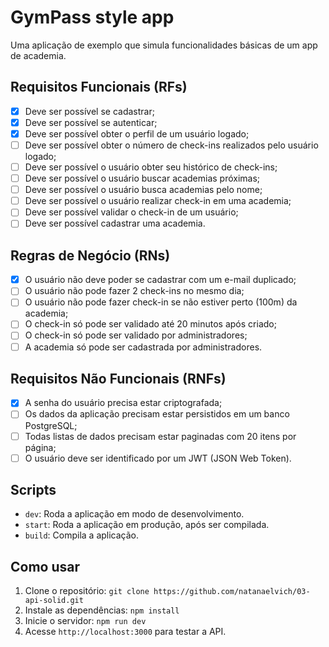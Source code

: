 # GymPass style app

Uma aplicação de exemplo que simula funcionalidades básicas de um app de academia.

## Requisitos Funcionais (RFs)

- [x] Deve ser possível se cadastrar;
- [x] Deve ser possível se autenticar;
- [x] Deve ser possível obter o perfil de um usuário logado;
- [ ] Deve ser possível obter o número de check-ins realizados pelo usuário logado;
- [ ] Deve ser possível o usuário obter seu histórico de check-ins;
- [ ] Deve ser possível o usuário buscar academias próximas;
- [ ] Deve ser possível o usuário busca academias pelo nome;
- [ ] Deve ser possível o usuário realizar check-in em uma academia;
- [ ] Deve ser possível validar o check-in de um usuário;
- [ ] Deve ser possível cadastrar uma academia.

## Regras de Negócio (RNs)

- [x] O usuário não deve poder se cadastrar com um e-mail duplicado;
- [ ] O usuário não pode fazer 2 check-ins no mesmo dia;
- [ ] O usuário não pode fazer check-in se não estiver perto (100m) da academia;
- [ ] O check-in só pode ser validado até 20 minutos após criado;
- [ ] O check-in só pode ser validado por administradores;
- [ ] A academia só pode ser cadastrada por administradores.

## Requisitos Não Funcionais (RNFs)

- [x] A senha do usuário precisa estar criptografada;
- [ ] Os dados da aplicação precisam estar persistidos em um banco PostgreSQL;
- [ ] Todas listas de dados precisam estar paginadas com 20 itens por página;
- [ ] O usuário deve ser identificado por um JWT (JSON Web Token).

## Scripts
- `dev`: Roda a aplicação em modo de desenvolvimento.
- `start`: Roda a aplicação em produção, após ser compilada.
- `build`: Compila a aplicação.

## Como usar
1. Clone o repositório: `git clone https://github.com/natanaelvich/03-api-solid.git`
2. Instale as dependências: `npm install`
3. Inicie o servidor: `npm run dev`
4. Acesse `http://localhost:3000` para testar a API.
